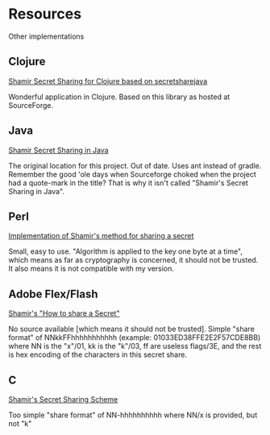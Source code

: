 Resources
=========

Other implementations

Clojure
-------

[Shamir Secret Sharing for Clojure based on secretsharejava] 

Wonderful application in Clojure.  Based on this library as hosted at SourceForge.

Java
----

[Shamir Secret Sharing in Java]

The original location for this project.  Out of date.  Uses ant instead of gradle.  Remember the good 'ole days when Sourceforge choked when the project had a quote-mark in the title?  That is why it isn't called "Shamir's Secret Sharing in Java".

Perl
----

[Implementation of Shamir's method for sharing a secret] 

Small, easy to use. "Algorithm is applied to the key one byte at a time", which means as far as cryptography is concerned, it should not be trusted. It also means it is not compatible with my version.

Adobe Flex/Flash
-----------------

[Shamir's "How to share a Secret"]

No source available [which means it should not be trusted]. Simple "share format" of NNkkFFhhhhhhhhhhh (example: 01033ED38FFE2E2F57CDE8BB) where NN is the "x"/01, kk is the "k"/03, ff are useless flags/3E, and the rest is hex encoding of the characters in this secret share.

C
----------

[Shamir's Secret Sharing Scheme]

Too simple "share format" of NN-hhhhhhhhhh where NN/x is provided, but not "k"


[Implementation of Shamir's method for sharing a secret]:http://charles.karney.info/misc/secret.html
[Shamir's "How to share a Secret"]:http://www.christophedavid.org/w/c/w.php/Calculators/ShamirSecretSharing
[Shamir's Secret Sharing Scheme]:http://point-at-infinity.org/ssss/
[Shamir Secret Sharing for Clojure based on secretsharejava]:https://github.com/pelle/secretshare
[Shamir Secret Sharing in Java]:http://sourceforge.net/projects/secretsharejava/


